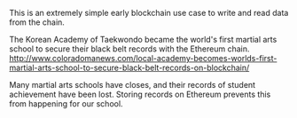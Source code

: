 This is an extremely simple early blockchain use case to write and read data from the chain.

The Korean Academy of Taekwondo became the world's first martial arts school to secure their black belt records with the Ethereum chain. http://www.coloradomanews.com/local-academy-becomes-worlds-first-martial-arts-school-to-secure-black-belt-records-on-blockchain/

Many martial arts schools have closes, and their records of student achievement have been lost. Storing records on Ethereum prevents this from happening for our school. 
